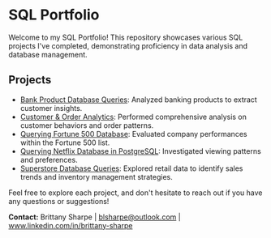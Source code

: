 # SQL Portfolio

Welcome to my SQL Portfolio! This repository showcases various SQL projects I've completed, demonstrating proficiency in data analysis and database management.

## Projects

- [Bank Product Database Queries](./Bank%20Product%20Database%20Queries): Analyzed banking products to extract customer insights.
- [Customer & Order Analytics](./Customer%20%26%20Order%20Analytics): Performed comprehensive analysis on customer behaviors and order patterns.
- [Querying Fortune 500 Database](./Querying%20Fortune%20500%20Database): Evaluated company performances within the Fortune 500 list.
- [Querying Netflix Database in PostgreSQL](./Querying%20Netflix%20Database%20in%20PostgreSQL): Investigated viewing patterns and preferences.
- [Superstore Database Queries](./Superstore%20Database%20Queries): Explored retail data to identify sales trends and inventory management strategies.

Feel free to explore each project, and don't hesitate to reach out if you have any questions or suggestions!

**Contact:** Brittany Sharpe | blsharpe@outlook.com | www.linkedin.com/in/brittany-sharpe

